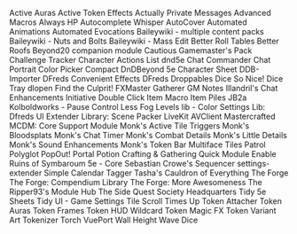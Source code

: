 Active Auras
Active Token Effects
Actually Private Messages
Advanced Macros
Always HP
Autocomplete Whisper
AutoCover
Automated Animations
Automated Evocations
Baileywiki - multiple content packs
Baileywiki - Nuts and Bolts
Baileywiki - Mass Edit
Better Roll Tables
Better Roofs
Beyond20 companion module
Cautious Gamemaster's Pack
Challenge Tracker
Character Actions List dnd5e
Chat Commander
Chat Portrait
Color Picker
Compact DnDBeyond 5e Character Sheet
DDB-Importer
DFreds Convenient Effects
DFreds Droppables
Dice So Nice!
Dice Tray
dlopen
Find the Culprit!
FXMaster
Gatherer
GM Notes
Illandril's Chat Enhancements
Initiative Double Click
Item Macro
Item Piles
JB2a
Kolboldworks - Pause Control
Less Fog
Levels
lib - Color Settings
Lib: Dfreds UI Extender
Library: Scene Packer
LiveKit AVClient
Mastercrafted
MCDM: Core Support Module 
Monk's Active Tile Triggers
Monk's Bloodsplats
Monk's Chat Timer
Monk's Combat Details
Monk's Little Details
Monk's Sound Enhancements
Monk's Token Bar
Multiface Tiles
Patrol
Polyglot
PopOut!
Portal
Potion Crafting & Gathering
Quick Module Enable
Ruins of Symbaroum 5e - Core
Sebastian Crowe's
Sequencer
settings-extender
Simple Calendar
Tagger
Tasha's Cauldron of Everything
The Forge
The Forge: Compendium Library
The Forge: More Awesomeness
The Ripper93's Module Hub
The Side Quest Society Headquarters
Tidy 5e Sheets
Tidy UI - Game Settings
Tile Scroll
Times Up
Token Attacher
Token Auras
Token Frames
Token HUD Wildcard
Token Magic FX
Token Variant Art
Tokenizer
Torch
VuePort
Wall Height
Wave Dice